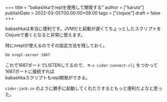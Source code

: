 +++
title = "babashkaでreplを使用して開発する"
author = ["karuta"]
publishDate = 2022-03-05T00:00:00+09:00
tags = ["clojure"]
draft = false
+++

babashkaは本当に便利です。JVMだと起動が遅くてちょっとしたスクリプトをClojureで書くとなると非常に使えます。 <br/>

特にnreplが使えるのでその設定方法を残しておく。 <br/>

```sh
bb nrepl-server 1667
```

これで1667ポートでLISTENしてるので、 `M-x cider-connect-clj` をつかって1667ポートに接続すれば <br/>
babashkaスクリプトもrepl開発ができる。 <br/>

`cider-jack-in` のように勝手に起動してくれたりするともっと便利だよなと思った。 <br/>